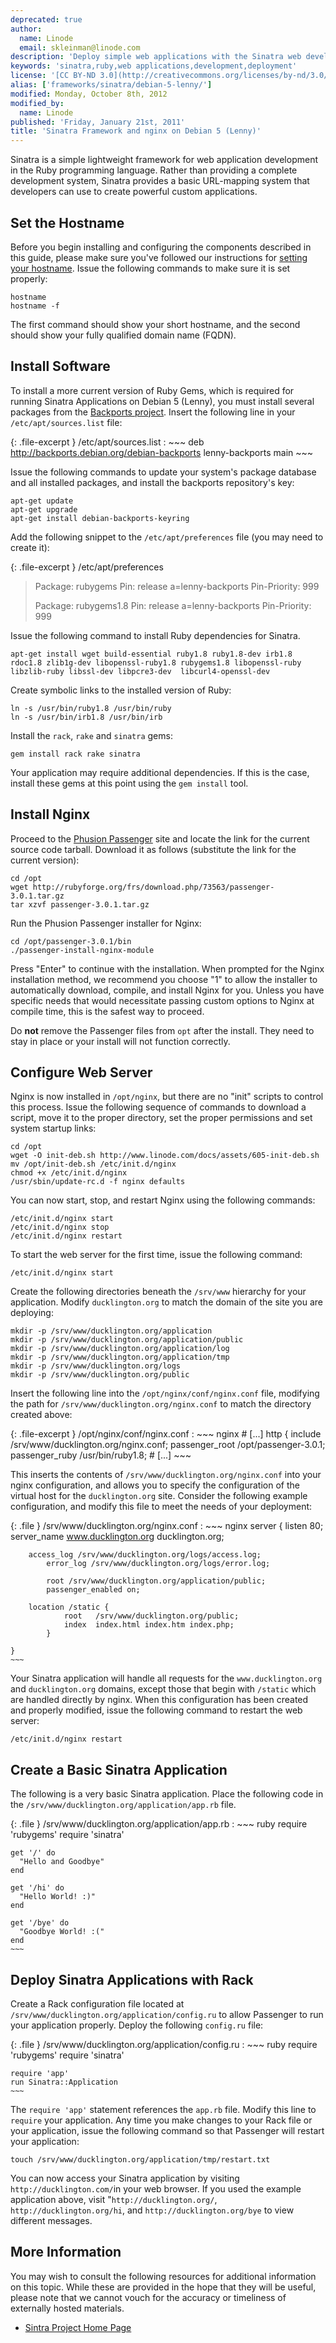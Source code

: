 ```yaml
---
deprecated: true
author:
  name: Linode
  email: skleinman@linode.com
description: 'Deploy simple web applications with the Sinatra web development framework.'
keywords: 'sinatra,ruby,web applications,development,deployment'
license: '[CC BY-ND 3.0](http://creativecommons.org/licenses/by-nd/3.0/us/)'
alias: ['frameworks/sinatra/debian-5-lenny/']
modified: Monday, October 8th, 2012
modified_by:
  name: Linode
published: 'Friday, January 21st, 2011'
title: 'Sinatra Framework and nginx on Debian 5 (Lenny)'
---
```




Sinatra is a simple lightweight framework for web application development in the Ruby programming language. Rather than providing a complete development system, Sinatra provides a basic URL-mapping system that developers can use to create powerful custom applications.

Set the Hostname
----------------

Before you begin installing and configuring the components described in this guide, please make sure you've followed our instructions for [setting your hostname](/docs/getting-started#sph_set-the-hostname). Issue the following commands to make sure it is set properly:

    hostname
    hostname -f

The first command should show your short hostname, and the second should show your fully qualified domain name (FQDN).

Install Software
----------------

To install a more current version of Ruby Gems, which is required for running Sinatra Applications on Debian 5 (Lenny), you must install several packages from the [Backports project](http://backports.debian.org). Insert the following line in your `/etc/apt/sources.list` file:

{: .file-excerpt }
/etc/apt/sources.list
:   ~~~
    deb http://backports.debian.org/debian-backports lenny-backports main
    ~~~

Issue the following commands to update your system's package database and all installed packages, and install the backports repository's key:

    apt-get update 
    apt-get upgrade
    apt-get install debian-backports-keyring

Add the following snippet to the `/etc/apt/preferences` file (you may need to create it):

{: .file-excerpt }
/etc/apt/preferences

> Package: rubygems Pin: release a=lenny-backports Pin-Priority: 999
>
> Package: rubygems1.8 Pin: release a=lenny-backports Pin-Priority: 999

Issue the following command to install Ruby dependencies for Sinatra.

    apt-get install wget build-essential ruby1.8 ruby1.8-dev irb1.8 rdoc1.8 zlib1g-dev libopenssl-ruby1.8 rubygems1.8 libopenssl-ruby libzlib-ruby libssl-dev libpcre3-dev  libcurl4-openssl-dev

Create symbolic links to the installed version of Ruby:

    ln -s /usr/bin/ruby1.8 /usr/bin/ruby 
    ln -s /usr/bin/irb1.8 /usr/bin/irb 

Install the `rack`, `rake` and `sinatra` gems:

    gem install rack rake sinatra

Your application may require additional dependencies. If this is the case, install these gems at this point using the `gem install` tool.

Install Nginx
-------------

Proceed to the [Phusion Passenger](http://www.modrails.com/install.html) site and locate the link for the current source code tarball. Download it as follows (substitute the link for the current version):

    cd /opt 
    wget http://rubyforge.org/frs/download.php/73563/passenger-3.0.1.tar.gz
    tar xzvf passenger-3.0.1.tar.gz 

Run the Phusion Passenger installer for Nginx:

    cd /opt/passenger-3.0.1/bin
    ./passenger-install-nginx-module

Press "Enter" to continue with the installation. When prompted for the Nginx installation method, we recommend you choose "1" to allow the installer to automatically download, compile, and install Nginx for you. Unless you have specific needs that would necessitate passing custom options to Nginx at compile time, this is the safest way to proceed.

Do **not** remove the Passenger files from `opt` after the install. They need to stay in place or your install will not function correctly.

Configure Web Server
--------------------

Nginx is now installed in `/opt/nginx`, but there are no "init" scripts to control this process. Issue the following sequence of commands to download a script, move it to the proper directory, set the proper permissions and set system startup links:

    cd /opt
    wget -O init-deb.sh http://www.linode.com/docs/assets/605-init-deb.sh
    mv /opt/init-deb.sh /etc/init.d/nginx
    chmod +x /etc/init.d/nginx
    /usr/sbin/update-rc.d -f nginx defaults 

You can now start, stop, and restart Nginx using the following commands:

    /etc/init.d/nginx start
    /etc/init.d/nginx stop
    /etc/init.d/nginx restart

To start the web server for the first time, issue the following command:

    /etc/init.d/nginx start

Create the following directories beneath the `/srv/www` hierarchy for your application. Modify `ducklington.org` to match the domain of the site you are deploying:

    mkdir -p /srv/www/ducklington.org/application
    mkdir -p /srv/www/ducklington.org/application/public
    mkdir -p /srv/www/ducklington.org/application/log
    mkdir -p /srv/www/ducklington.org/application/tmp
    mkdir -p /srv/www/ducklington.org/logs
    mkdir -p /srv/www/ducklington.org/public

Insert the following line into the `/opt/nginx/conf/nginx.conf` file, modifying the path for `/srv/www/ducklington.org/nginx.conf` to match the directory created above:

{: .file-excerpt }
/opt/nginx/conf/nginx.conf
:   ~~~ nginx
    # [...]
    http {
        include /srv/www/ducklington.org/nginx.conf; 
        passenger_root /opt/passenger-3.0.1;
        passenger_ruby /usr/bin/ruby1.8;
    # [...]
    ~~~

This inserts the contents of `/srv/www/ducklington.org/nginx.conf` into your nginx configuration, and allows you to specify the configuration of the virtual host for the `ducklington.org` site. Consider the following example configuration, and modify this file to meet the needs of your deployment:

{: .file }
/srv/www/ducklington.org/nginx.conf
:   ~~~ nginx
    server {
            listen 80;
            server_name www.ducklington.org ducklington.org;

        access_log /srv/www/ducklington.org/logs/access.log;
            error_log /srv/www/ducklington.org/logs/error.log;

            root /srv/www/ducklington.org/application/public;
            passenger_enabled on;

        location /static {
                root   /srv/www/ducklington.org/public;
                index  index.html index.htm index.php;
            }

    }
    ~~~

Your Sinatra application will handle all requests for the `www.ducklington.org` and `ducklington.org` domains, except those that begin with `/static` which are handled directly by nginx. When this configuration has been created and properly modified, issue the following command to restart the web server:

    /etc/init.d/nginx restart

Create a Basic Sinatra Application
----------------------------------

The following is a very basic Sinatra application. Place the following code in the `/srv/www/ducklington.org/application/app.rb` file.

{: .file }
/srv/www/ducklington.org/application/app.rb
:   ~~~ ruby
    require 'rubygems'
    require 'sinatra'

    get '/' do
      "Hello and Goodbye"
    end

    get '/hi' do
      "Hello World! :)"
    end

    get '/bye' do
      "Goodbye World! :("
    end
    ~~~

Deploy Sinatra Applications with Rack
-------------------------------------

Create a Rack configuration file located at `/srv/www/ducklington.org/application/config.ru` to allow Passenger to run your application properly. Deploy the following `config.ru` file:

{: .file }
/srv/www/ducklington.org/application/config.ru
:   ~~~ ruby
    require 'rubygems'
    require 'sinatra'

    require 'app'
    run Sinatra::Application
    ~~~

The `require 'app'` statement references the `app.rb` file. Modify this line to `require` your application. Any time you make changes to your Rack file or your application, issue the following command so that Passenger will restart your application:

    touch /srv/www/ducklington.org/application/tmp/restart.txt

You can now access your Sinatra application by visiting `http://ducklington.com/`in your web browser. If you used the example application above, visit "`http://ducklington.org/`, `http://ducklington.org/hi`, and `http://ducklington.org/bye` to view different messages.

More Information
----------------

You may wish to consult the following resources for additional information on this topic. While these are provided in the hope that they will be useful, please note that we cannot vouch for the accuracy or timeliness of externally hosted materials.

- [Sintra Project Home Page](http://www.sinatrarb.com/)



